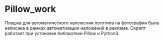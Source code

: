 # Pillow_work
Плашка для автоматического наложения логотипа на фотографии была написана в рамках автоматизации наложений в рекламе.
Скрипт работает при установке библиотеки Pillow и Python3. 
